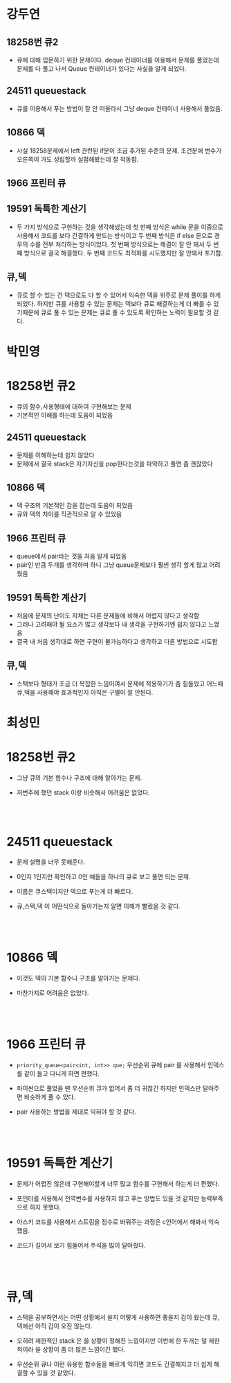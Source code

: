 # 강두연
## 18258번 큐2

- 큐에 대해 입문하기 위한 문제이다. deque 컨테이너를 이용해서 문제를 풀었는데 문제를 다 풀고 나서 Queue 컨테이너가 있다는 사실을 알게 되었다.
## 24511 queuestack

- 큐를 이용해서 푸는 방법이 잘 안 떠올라서 그냥 deque 컨테이너 사용해서 풀었음. 
## 10866 덱

- 사실 18258문제에서 left 관련된 if문이 조금 추가된 수준의 문제. 조건문에 변수가 오른쪽이 가도 성립할까 실험해봤는데 잘 작동함.
## 1966 프린터 큐

## 19591 독특한 계산기

-  두 가지 방식으로 구현하는 것을 생각해냈는데 첫 번째 방식은 while 문을 이중으로 사용해서 코드를 보다 간결하게 만드는 방식이고 두 번째 방식은 if else 문으로 경우의 수를 전부 처리하는 방식이었다. 첫 번째 방식으로는 해결이 잘 안 돼서 두 번째 방식으로 결국 해결했다. 두 번째 코드도 최적화를 시도했지만 잘 안돼서 포기함.
## 큐,덱

- 큐로 할 수 있는 건 덱으로도 다 할 수 있어서 익숙한 덱을 위주로 문제 풀이를 하게 되었다. 하지만 큐를 사용할 수 있는 문제는 덱보다 큐로 해결하는게 더 빠를 수 있기때문에 큐로 풀 수 있는 문제는 큐로 풀 수 있도록 확인하는 노력이 필요할 것 같다.

# 박민영
# 18258번 큐2

- 큐의 함수,사용형태에 대하여 구현해보는 문제
- 기본적인 이해를 하는데 도움이 되었음
## 24511 queuestack

- 문제를 이해하는데 쉽지 않았다
- 문제에서 결국 stack은 자기자신을 pop한다는것을 파악하고 풀면 좀 괜찮았다
## 10866 덱

- 덱 구조의 기본적인 감을 잡는데 도움이 되었음
- 큐와 덱의 차이를 직관적으로 알 수 있었음
## 1966 프린터 큐

- queue에서 pair라는 것을 처음 알게 되었음
- pair인 만큼 두개를 생각하며 하니 그냥 queue문제보다 훨씬 생각 할게 많고 어려웠음
## 19591 독특한 계산기

- 처음에 문제의 난이도 자체는 다른 문제들에 비해서 어렵지 않다고 생각함
- 그러나 고려해야 될 요소가 많고 생각보다 내 생각을 구현하기엔 쉽지 않다고 느꼈음
- 결국 내 처음 생각대로 하면 구현이 불가능하다고 생각하고 다른 방법으로 시도함
## 큐,덱

- 스택보다 형태가 조금 더 복잡한 느낌이여서 문제에 적용하기가 좀 힘들었고 어느때 큐,덱을 사용해야 효과적인지 아직은 구별이 잘 안된다.

# 최성민
# 18258번 큐2

- 그냥 큐의 기본 함수나 구조에 대해 알아가는 문제.

- 저번주에 했던 stack 이랑 비슷해서 어려움은 없었다.

<br><br>

  

# 24511 queuestack

- 문제 설명을 너무 못해준다.

- 0인지 1인지만 확인하고 0인 얘들을 하나의 큐로 보고 풀면 되는 문제.

- 이름은 큐스택이지만 덱으로 푸는게 더 빠르다.

- 큐,스택,덱 이 어떤식으로 돌아가는지 알면 이해가 빨랐을 것 같다.

<br><br>

  

# 10866 덱

- 이것도 덱의 기본 함수나 구조를 알아가는 문제다.

- 마찬가지로 어려움은 없었다.

<br><br>

  

# 1966 프린터 큐

- `priority_queue<pair<int, int>> que;` 우선순위 큐에 pair 를 사용해서 인덱스를 같이 들고 다니게 하면 편했다.

- 파이썬으로 풀었을 땐 우선순위 큐가 없어서 좀 더 귀찮긴 하지만 인덱스만 달아주면 비슷하게 풀 수 있다.

- pair 사용하는 방법을 제대로 익혀야 할 것 같다.

<br><br>

  

# 19591 독특한 계산기

- 문제가 어렵진 않은데 구현해야할게 너무 많고 함수를 구현해서 하는게 더 편했다.

- 포인터를 사용해서 전역변수를 사용하지 않고 푸는 방법도 있을 것 같지만 능력부족으로 하지 못했다.

- 아스키 코드를 사용해서 스트링을 정수로 바꿔주는 과정은 c언어에서 해봐서 익숙했음.

- 코드가 길어서 보기 힘들어서 주석을 많이 달아줬다.

<br><br>

  
  

# 큐,덱

- 스택을 공부하면서는 어떤 상황에서 쓸지 어떻게 사용하면 좋을지 감이 왔는데 큐,덱에선 아직 감이 오진 않는다.

- 오히려 제한적인 stack 은 쓸 상황이 정해진 느낌이지만 이번에 한 두개는 덜 제한적이라 쓸 상황이 좀 더 많은 느낌이긴 했다.

- 우선순위 큐나 이런 유용한 함수들을 빠르게 익히면 코드도 간결해지고 더 쉽게 해결할 수 있을 것 같았다.